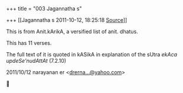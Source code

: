 +++
title = "003 Jagannatha s"

+++
[[Jagannatha s	2011-10-12, 18:25:18 [Source](https://groups.google.com/g/bvparishat/c/sgxwJi_KILQ)]]



This is from Anit.kArikA, a versified list of anit. dhatus.

This has 11 verses.

The full text of it is quoted in kASikA in explanation of the sUtra *ekAca updeSe'nudAttAt* (7.2.10)  
  

2011/10/12 narayanan er \<[drerna...@yahoo.com]()\>



